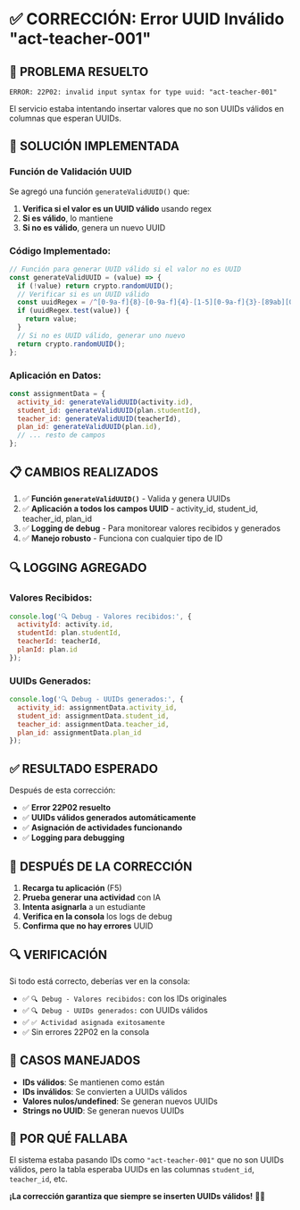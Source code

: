 # ✅ CORRECCIÓN: Error UUID Inválido "act-teacher-001"

## 🎯 **PROBLEMA RESUELTO**
```
ERROR: 22P02: invalid input syntax for type uuid: "act-teacher-001"
```

El servicio estaba intentando insertar valores que no son UUIDs válidos en columnas que esperan UUIDs.

## 🔧 **SOLUCIÓN IMPLEMENTADA**

### **Función de Validación UUID**
Se agregó una función `generateValidUUID()` que:

1. **Verifica si el valor es un UUID válido** usando regex
2. **Si es válido**, lo mantiene
3. **Si no es válido**, genera un nuevo UUID

### **Código Implementado:**
```javascript
// Función para generar UUID válido si el valor no es UUID
const generateValidUUID = (value) => {
  if (!value) return crypto.randomUUID();
  // Verificar si es un UUID válido
  const uuidRegex = /^[0-9a-f]{8}-[0-9a-f]{4}-[1-5][0-9a-f]{3}-[89ab][0-9a-f]{3}-[0-9a-f]{12}$/i;
  if (uuidRegex.test(value)) {
    return value;
  }
  // Si no es UUID válido, generar uno nuevo
  return crypto.randomUUID();
};
```

### **Aplicación en Datos:**
```javascript
const assignmentData = {
  activity_id: generateValidUUID(activity.id),
  student_id: generateValidUUID(plan.studentId),
  teacher_id: generateValidUUID(teacherId),
  plan_id: generateValidUUID(plan.id),
  // ... resto de campos
};
```

## 📋 **CAMBIOS REALIZADOS**

1. ✅ **Función `generateValidUUID()`** - Valida y genera UUIDs
2. ✅ **Aplicación a todos los campos UUID** - activity_id, student_id, teacher_id, plan_id
3. ✅ **Logging de debug** - Para monitorear valores recibidos y generados
4. ✅ **Manejo robusto** - Funciona con cualquier tipo de ID

## 🔍 **LOGGING AGREGADO**

### **Valores Recibidos:**
```javascript
console.log('🔍 Debug - Valores recibidos:', {
  activityId: activity.id,
  studentId: plan.studentId,
  teacherId: teacherId,
  planId: plan.id
});
```

### **UUIDs Generados:**
```javascript
console.log('🔍 Debug - UUIDs generados:', {
  activity_id: assignmentData.activity_id,
  student_id: assignmentData.student_id,
  teacher_id: assignmentData.teacher_id,
  plan_id: assignmentData.plan_id
});
```

## ✅ **RESULTADO ESPERADO**

Después de esta corrección:
- ✅ **Error 22P02 resuelto**
- ✅ **UUIDs válidos generados automáticamente**
- ✅ **Asignación de actividades funcionando**
- ✅ **Logging para debugging**

## 🚀 **DESPUÉS DE LA CORRECCIÓN**

1. **Recarga tu aplicación** (F5)
2. **Prueba generar una actividad** con IA
3. **Intenta asignarla** a un estudiante
4. **Verifica en la consola** los logs de debug
5. **Confirma que no hay errores** UUID

## 🔍 **VERIFICACIÓN**

Si todo está correcto, deberías ver en la consola:
- ✅ `🔍 Debug - Valores recibidos:` con los IDs originales
- ✅ `🔍 Debug - UUIDs generados:` con UUIDs válidos
- ✅ `✅ Actividad asignada exitosamente`
- ✅ Sin errores 22P02 en la consola

## 📝 **CASOS MANEJADOS**

- **IDs válidos**: Se mantienen como están
- **IDs inválidos**: Se convierten a UUIDs válidos
- **Valores nulos/undefined**: Se generan nuevos UUIDs
- **Strings no UUID**: Se generan nuevos UUIDs

## 🎯 **POR QUÉ FALLABA**

El sistema estaba pasando IDs como `"act-teacher-001"` que no son UUIDs válidos, pero la tabla esperaba UUIDs en las columnas `student_id`, `teacher_id`, etc.

**¡La corrección garantiza que siempre se inserten UUIDs válidos!** 🎯✨
